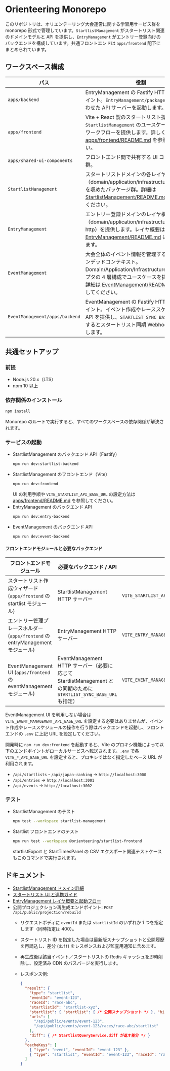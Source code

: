 # Orienteering Monorepo

このリポジトリは、オリエンテーリング大会運営に関する学習用サービス群を monorepo 形式で管理しています。`StartlistManagement` がスタートリスト関連のドメインモデルと API を提供し、`EntryManagement` がエントリー登録向けのバックエンドを構成しています。共通フロントエンドは `apps/frontend` 配下にまとめられています。

## ワークスペース構成

| パス | 役割 |
| ---- | ---- |
| `apps/backend` | EntryManagement の Fastify HTTP エントリポイント。`EntryManagement/packages/*` を組み合わせた API サーバーを起動します。 |
| `apps/frontend` | Vite + React 製のスタートリスト操作 UI。`StartlistManagement` のユースケースを呼び出すワークフローを提供します。詳しくは [apps/frontend/README.md](./apps/frontend/README.md) を参照してください。 |
| `apps/shared-ui-components` | フロントエンド間で共有する UI コンポーネント群。 |
| `StartlistManagement` | スタートリストドメインの各レイヤ（domain/application/infrastructure/http 等）を収めたパッケージ群。詳細は [StartlistManagement/README.md](./StartlistManagement/README.md) を参照してください。 |
| `EntryManagement` | エントリー登録ドメインのレイヤ構造（domain/application/infrastructure/adapters-http）を提供します。レイヤ概要は [EntryManagement/README.md](./EntryManagement/README.md) にまとめています。 |
| `EventManagement` | 大会全体のイベント情報を管理する新しいバウンデッドコンテキスト。Domain/Application/Infrastructure/HTTP アダプタの 4 層構成でユースケースを提供します。詳細は [EventManagement/README.md](./EventManagement/README.md) を参照してください。 |
| `EventManagement/apps/backend` | EventManagement の Fastify HTTP エントリポイント。イベント作成やレーススケジュール管理 API を提供し、`STARTLIST_SYNC_BASE_URL` を指定するとスタートリスト同期 Webhook を呼び出します。 |

## 共通セットアップ

### 前提

- Node.js 20.x（LTS）
- npm 10 以上

### 依存関係のインストール

```bash
npm install
```

Monorepo のルートで実行すると、すべてのワークスペースの依存関係が解決されます。

### サービスの起動

- StartlistManagement のバックエンド API（Fastify）
  ```bash
  npm run dev:startlist-backend
  ```
- StartlistManagement のフロントエンド（Vite）
  ```bash
  npm run dev:frontend
  ```
  UI の利用手順や `VITE_STARTLIST_API_BASE_URL` の設定方法は [apps/frontend/README.md](./apps/frontend/README.md) を参照してください。
- EntryManagement のバックエンド API
  ```bash
  npm run dev:entry-backend
  ```
- EventManagement のバックエンド API
  ```bash
  npm run dev:event-backend
  ```

#### フロントエンドモジュールと必要なバックエンド

| フロントエンドモジュール | 必要なバックエンド / API | 環境変数の例 |
| --- | --- | --- |
| スタートリスト作成ウィザード (`apps/frontend` の startlist モジュール) | StartlistManagement HTTP サーバー | `VITE_STARTLIST_API_BASE_URL=http://localhost:3000` |
| エントリー管理プレースホルダー (`apps/frontend` の entryManagement モジュール) | EntryManagement HTTP サーバー | `VITE_ENTRY_MANAGEMENT_API_BASE_URL=http://localhost:3001` |
| EventManagement UI (`apps/frontend` の eventManagement モジュール) | EventManagement HTTP サーバー（必要に応じて StartlistManagement との同期のために `STARTLIST_SYNC_BASE_URL` も指定） | `VITE_EVENT_MANAGEMENT_API_BASE_URL=http://localhost:3002`

EventManagement UI を利用しない場合は `VITE_EVENT_MANAGEMENT_API_BASE_URL` を設定する必要はありませんが、イベント作成やレーススケジュールの操作を行う際はバックエンドを起動し、フロントエンドの `.env` に上記 URL を設定してください。

開発時に `npm run dev:frontend` を起動すると、Vite のプロキシ機能によって以下のエンドポイントがローカルサービスへ転送されます。`.env` で各 `VITE_*_API_BASE_URL` を設定すると、プロキシではなく指定したベース URL が利用されます。

- `/api/startlists`・`/api/japan-ranking` → `http://localhost:3000`
- `/api/entries` → `http://localhost:3001`
- `/api/events` → `http://localhost:3002`

### テスト

- StartlistManagement のテスト
  ```bash
  npm test --workspace startlist-management
  ```
- Startlist フロントエンドのテスト
  ```bash
  npm run test --workspace @orienteering/startlist-frontend
  ```
  startlistExport と StartTimesPanel の CSV エクスポート関連テストケースもこのコマンドで実行されます。

## ドキュメント

- [StartlistManagement ドメイン詳細](./StartlistManagement/README.md#startlistmanagement-ドメイン詳細)
- [スタートリスト UI と連携ガイド](./apps/frontend/README.md)
- [EntryManagement レイヤ概要と起動フロー](./EntryManagement/README.md)
- 公開プロジェクション再生成エンドポイント: `POST /api/public/projection/rebuild`
  - リクエストボディに `eventId` または `startlistId` のいずれか 1 つを指定します（同時指定は 400）。
  - スタートリスト ID を指定した場合は最新版スナップショットと公開履歴を再読込し、差分 (`diff`) をレスポンスおよび監査用通知に含めます。
  - 再生成後は該当イベント／スタートリストの Redis キャッシュを即時削除し、設定済み CDN のパスパージを実行します。
  - レスポンス例:

    ```json
    {
      "result": {
        "type": "startlist",
        "eventId": "event-123",
        "raceId": "race-abc",
        "startlistId": "startlist-xyz",
        "startlist": { "startlist": { /* 公開スナップショット */ }, "history": [/* バージョン履歴 */] },
        "urls": [
          "/api/public/events/event-123",
          "/api/public/events/event-123/races/race-abc/startlist"
        ],
        "diff": { /* StartlistQueryService.diff が返す差分 */ }
      },
      "cacheKeys": [
        { "type": "event", "eventId": "event-123" },
        { "type": "startlist", "eventId": "event-123", "raceId": "race-abc" }
      ]
    }
    ```
